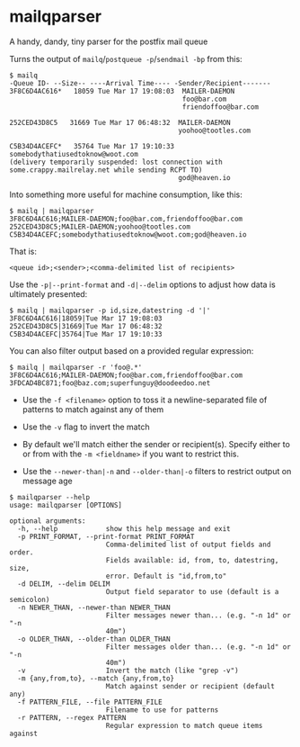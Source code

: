 # mailqparser
A handy, dandy, tiny parser for the postfix mail queue

Turns the output of `mailq`/`postqueue -p`/`sendmail -bp` from this:
```
$ mailq
-Queue ID- --Size-- ----Arrival Time---- -Sender/Recipient-------
3F8C6D4AC616*   18059 Tue Mar 17 19:08:03  MAILER-DAEMON
                                           foo@bar.com
                                           friendoffoo@bar.com

252CED43D8C5   31669 Tue Mar 17 06:48:32  MAILER-DAEMON
                                          yoohoo@tootles.com

C5B34D4ACEFC*   35764 Tue Mar 17 19:10:33  somebodythatiusedtoknow@woot.com
(delivery temporarily suspended: lost connection with some.crappy.mailrelay.net while sending RCPT TO)
                                          god@heaven.io
```
Into something more useful for machine consumption, like this:

```
$ mailq | mailqparser
3F8C6D4AC616;MAILER-DAEMON;foo@bar.com,friendoffoo@bar.com
252CED43D8C5;MAILER-DAEMON;yoohoo@tootles.com
C5B34D4ACEFC;somebodythatiusedtoknow@woot.com;god@heaven.io
```

That is:

```
<queue id>;<sender>;<comma-delimited list of recipients>
```

Use the ```-p|--print-format``` and ```-d|--delim``` options to adjust how data is ultimately presented:

```
$ mailq | mailqparser -p id,size,datestring -d '|'
3F8C6D4AC616|18059|Tue Mar 17 19:08:03
252CED43D8C5|31669|Tue Mar 17 06:48:32
C5B34D4ACEFC|35764|Tue Mar 17 19:10:33
```

You can also filter output based on a provided regular expression:

```
$ mailq | mailqparser -r 'foo@.*'
3F8C6D4AC616;MAILER-DAEMON;foo@bar.com,friendoffoo@bar.com
3FDCAD4BC871;foo@baz.com;superfunguy@doodeedoo.net
```
* Use the ```-f <filename>``` option to toss it a newline-separated file of patterns to match against any of them
* Use the ```-v``` flag to invert the match
* By default we'll match either the sender or recipient(s). Specify either to or from with the ```-m <fieldname>``` if you want to restrict this.

* Use the ```--newer-than|-n``` and ```--older-than|-o``` filters to restrict output on message age

```
$ mailqparser --help
usage: mailqparser [OPTIONS]

optional arguments:
  -h, --help            show this help message and exit
  -p PRINT_FORMAT, --print-format PRINT_FORMAT
                        Comma-delimited list of output fields and order.
                        Fields available: id, from, to, datestring, size,
                        error. Default is "id,from,to"
  -d DELIM, --delim DELIM
                        Output field separator to use (default is a semicolon)
  -n NEWER_THAN, --newer-than NEWER_THAN
                        Filter messages newer than... (e.g. "-n 1d" or "-n
                        40m")
  -o OLDER_THAN, --older-than OLDER_THAN
                        Filter messages older than... (e.g. "-n 1d" or "-n
                        40m")
  -v                    Invert the match (like "grep -v")
  -m {any,from,to}, --match {any,from,to}
                        Match against sender or recipient (default any)
  -f PATTERN_FILE, --file PATTERN_FILE
                        Filename to use for patterns
  -r PATTERN, --regex PATTERN
                        Regular expression to match queue items against
```
